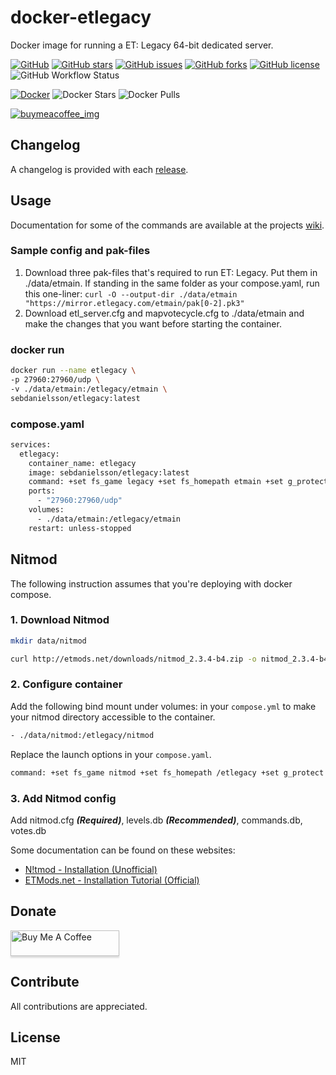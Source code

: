 # docker-etlegacy

Docker image for running a ET: Legacy 64-bit dedicated server.

[![GitHub](https://img.shields.io/badge/github-blue?style=flat&color=grey&logo=github)](https://github.com/SebDanielsson/docker-etlegacy)
[![GitHub stars](https://img.shields.io/github/stars/SebDanielsson/docker-etlegacy?style=flat&color=blue&logo=github)](https://github.com/SebDanielsson/docker-etlegacy/stargazers)
[![GitHub issues](https://img.shields.io/github/issues/SebDanielsson/docker-etlegacy?style=flat&color=blue&logo=github)](https://github.com/SebDanielsson/docker-etlegacy/issues)
[![GitHub forks](https://img.shields.io/github/forks/SebDanielsson/docker-etlegacy?style=flat&color=blue&logo=github)](https://github.com/SebDanielsson/docker-etlegacy/network)
[![GitHub license](https://img.shields.io/github/license/SebDanielsson/docker-etlegacy?style=flat&color=blue&logo=github)](https://github.com/SebDanielsson/docker-etlegacy/blob/main/LICENSE)
![GitHub Workflow Status](https://img.shields.io/github/actions/workflow/status/SebDanielsson/docker-etlegacy/release-build.yml?branch=main)

[![Docker](https://img.shields.io/badge/docker-blue?style=flat&color=grey&logo=docker)](https://hub.docker.com/r/sebdanielsson/etlegacy)
![Docker Stars](https://img.shields.io/docker/stars/sebdanielsson/etlegacy?style=flat&color=blue&logo=docker&label=stars)
![Docker Pulls](https://img.shields.io/docker/pulls/sebdanielsson/etlegacy?style=flat&color=blue&logo=docker&label=pulls)

[![buymeacoffee_img]][buymeacoffee_url]

[buymeacoffee_img]: https://img.shields.io/badge/donate-BuyMeACoffee-ffdd00?logo=buymeacoffee&style=flat
[buymeacoffee_url]: https://buymeacoffee.com/danielsson

## Changelog

A changelog is provided with each [release](https://github.com/SebDanielsson/docker-etlegacy/releases).

## Usage

Documentation for some of the commands are available at the projects [wiki](https://github.com/etlegacy/etlegacy/wiki/Set-up-Features#server).

### Sample config and pak-files

1. Download three pak-files that's required to run ET: Legacy. Put them in ./data/etmain. If standing in the same folder as your compose.yaml, run this one-liner: `curl -O --output-dir ./data/etmain "https://mirror.etlegacy.com/etmain/pak[0-2].pk3"`
2. Download etl_server.cfg and mapvotecycle.cfg to ./data/etmain and make the changes that you want before starting the container.

### docker run

``` sh
docker run --name etlegacy \
-p 27960:27960/udp \
-v ./data/etmain:/etlegacy/etmain \
sebdanielsson/etlegacy:latest
```

### compose.yaml

``` Dockerfile
services:
  etlegacy:
    container_name: etlegacy
    image: sebdanielsson/etlegacy:latest
    command: +set fs_game legacy +set fs_homepath etmain +set g_protect 1 +exec etl_server.cfg
    ports:
      - "27960:27960/udp"
    volumes:
      - ./data/etmain:/etlegacy/etmain
    restart: unless-stopped
```

## Nitmod

The following instruction assumes that you're deploying with docker compose.

### 1. Download Nitmod

``` sh
mkdir data/nitmod
```

``` sh
curl http://etmods.net/downloads/nitmod_2.3.4-b4.zip -o nitmod_2.3.4-b4.zip && unzip -d data/nitmod nitmod_2.3.4-b4.zip nitmod_2.3.4_b4.pk3 qagame.mp.x86_64.so && rm nitmod_2.3.4-b4.zip
```

### 2. Configure container

Add the following bind mount under volumes: in your `compose.yml` to make your nitmod directory accessible to the container.

``` sh
- ./data/nitmod:/etlegacy/nitmod
```

Replace the launch options in your `compose.yaml`.

``` sh
command: +set fs_game nitmod +set fs_homepath /etlegacy +set g_protect 1 +exec nitmod.cfg
```

### 3. Add Nitmod config

Add nitmod.cfg ***(Required)***, levels.db ***(Recommended)***, commands.db, votes.db

Some documentation can be found on these websites:

* [N!tmod - Installation (Unofficial)](https://nitmod-docusaurus.vercel.app/docs/installation)
* [ETMods.net - Installation Tutorial (Official)](http://etmods.net/nitmod_install.php)

## Donate

<a href="https://buymeacoffee.com/danielsson" target="_blank"><img src="https://www.buymeacoffee.com/assets/img/custom_images/white_img.png" alt="Buy Me A Coffee" style="height: 41px !important;width: 174px !important;box-shadow: 0px 3px 2px 0px rgba(190, 190, 190, 0.5) !important;-webkit-box-shadow: 0px 3px 2px 0px rgba(190, 190, 190, 0.5) !important;"></a>

## Contribute

All contributions are appreciated.

## License

MIT
